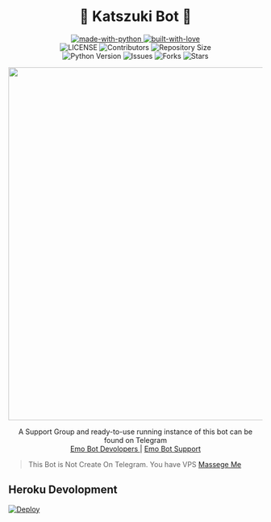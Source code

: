 <h1 align="center"> 
    💫 Katszuki Bot 💫 
</h1>

<p align="center">
    <a href="https://python.org">
        <img src="http://forthebadge.com/images/badges/made-with-python.svg" alt="made-with-python">
    </a>
    <a href="https://GitHub.com/RishBroProMax">
        <img src="http://ForTheBadge.com/images/badges/built-with-love.svg" alt="built-with-love">
    </a> <br>
    <img src="https://img.shields.io/github/license/TeamKatszuki/Katszuki-Bot?style=for-the-badge&logo=appveyor" alt="LICENSE">
    <img src="https://img.shields.io/github/contributors/TeamKatszuki/Katszuki-Bot?style=for-the-badge&logo=appveyor" alt="Contributors">
    <img src="https://img.shields.io/github/repo-size/TeamKatszuki/Katszuki-Bot?style=for-the-badge&logo=appveyor" alt="Repository Size"> <br>
    <img src="https://img.shields.io/badge/python-3.9-green?style=for-the-badge&logo=appveyor" alt="Python Version">
    <img src="https://img.shields.io/github/issues/TeamKatszuki/Katszuki-Bot?style=for-the-badge&logo=appveyor" alt="Issues">
    <img src="https://img.shields.io/github/forks/TeamKatszuki/Katszuki-Bot?style=for-the-badge&logo=appveyor" alt="Forks">
    <img src="https://img.shields.io/github/stars/TeamKatszuki/Katszuki-Bot?style=for-the-badge&logo=appveyor" alt="Stars">
</p>

<p align="center"><img src="https://telegra.ph/file/a64f404710dc37069429b.jpg" width="600" height="700"/>

<p align="center">
    A Support Group and ready-to-use running instance of this bot can be found on Telegram <br>
    <a href="https://t.me/EmoBotDevolopers"> Emo Bot Devolopers </a>  |
    <a href="https://t.me/EmoBotSupport"> Emo Bot Support </a>
</p>
    
> This Bot is Not Create On Telegram. You have VPS [Massege Me](https://ImRishmika.t.me)
    
  <p align="center">
    <h2> Heroku Devolopment </h2>
        <a href="https://heroku.com/deploy?template=https://github.com/Lollydarz/Katszuki-Bot">
            <img src="https://www.herokucdn.com/deploy/button.svg" alt="Deploy">
        </a>
    </p>
</h1>


